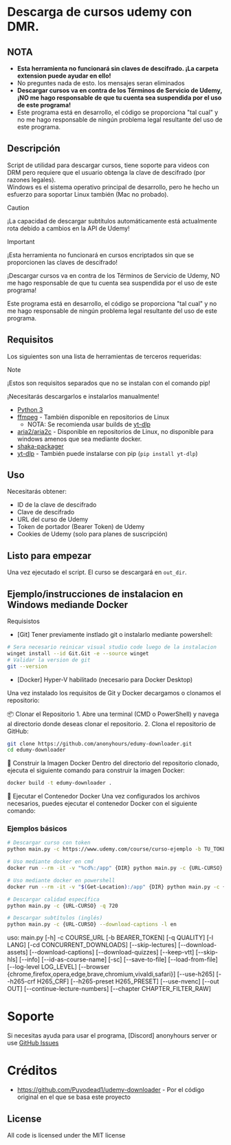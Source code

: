 # Descarga de cursos udemy con DMR.
## NOTA


- **Esta herramienta no funcionará sin claves de descifrado. ¡La carpeta extension puede ayudar en ello!**
- No preguntes nada de esto. los mensajes seran eliminados
- **Descargar cursos va en contra de los Términos de Servicio de Udemy, ¡NO me hago responsable de que tu cuenta sea suspendida por el uso de este programa!**
- Este programa está en desarrollo, el código se proporciona "tal cual" y no me hago responsable de ningún problema legal resultante del uso de este programa.

## Descripción

Script de utilidad para descargar cursos, tiene soporte para videos con DRM pero requiere que el usuario obtenga la clave de descifrado (por razones legales).  
Windows es el sistema operativo principal de desarrollo, pero he hecho un esfuerzo para soportar Linux también (Mac no probado).

> [!CAUTION]
> ¡La capacidad de descargar subtítulos automáticamente está actualmente rota debido a cambios en la API de Udemy!

> [!IMPORTANT]  
> ¡Esta herramienta no funcionará en cursos encriptados sin que se proporcionen las claves de descifrado!
>
> ¡Descargar cursos va en contra de los Términos de Servicio de Udemy, NO me hago responsable de que tu cuenta sea suspendida por el uso de este programa!
>
> Este programa está en desarrollo, el código se proporciona "tal cual" y no me hago responsable de ningún problema legal resultante del uso de este programa.

## Requisitos

Los siguientes son una lista de herramientas de terceros requeridas:

> [!NOTE]  
> ¡Estos son requisitos separados que no se instalan con el comando pip!
>
> ¡Necesitarás descargarlos e instalarlos manualmente!

- [Python 3](https://python.org/)
- [ffmpeg](https://www.ffmpeg.org/) - También disponible en repositorios de Linux
  - NOTA: Se recomienda usar builds de [yt-dlp](https://github.com/yt-dlp/FFmpeg-Builds/releases/tag/latest)
- [aria2/aria2c](https://github.com/aria2/aria2/) - Disponible en repositorios de Linux, no disponible para windows amenos que sea mediante docker.
- [shaka-packager](https://github.com/shaka-project/shaka-packager/releases/latest)
- [yt-dlp](https://github.com/yt-dlp/yt-dlp/) - También puede instalarse con pip (`pip install yt-dlp`)

## Uso

Necesitarás obtener:
- ID de la clave de descifrado
- Clave de descifrado
- URL del curso de Udemy
- Token de portador (Bearer Token) de Udemy
- Cookies de Udemy (solo para planes de suscripción)

## Listo para empezar

Una vez ejecutado el script. El curso se descargará en `out_dir`.

## Ejemplo/instrucciones de instalacion en Windows mediande Docker

Requisistos
- [Git] Tener previamente instlado git o instalarlo mediante powershell:
```bash
# Sera necesario reinicar visual studio code luego de la instalacion
winget install --id Git.Git -e --source winget
# Validar la version de git
git --version
```
- [Docker] Hyper-V habilitado (necesario para Docker Desktop)

Una vez instalado los requisitos de Git y Docker decargamos o clonamos el repositorio:

📦 Clonar el Repositorio
    1. Abre una terminal (CMD o PowerShell) y navega al directorio donde deseas clonar el repositorio.
    2. Clona el repositorio de GitHub:
```bash
git clone https://github.com/anonyhours/edumy-downloader.git
cd edumy-downloader
```

🐳 Construir la Imagen Docker
Dentro del directorio del repositorio clonado, ejecuta el siguiente comando para construir la imagen Docker:

```bash
docker build -t edumy-downloader .
```

🚀 Ejecutar el Contenedor Docker
Una vez configurados los archivos necesarios, puedes ejecutar el contenedor Docker con el siguiente comando:

### Ejemplos básicos

```bash
# Descargar curso con token
python main.py -c https://www.udemy.com/course/curso-ejemplo -b TU_TOKEN

# Uso mediante docker en cmd
docker run --rm -it -v "%cd%:/app" {DIR} python main.py -c {URL-CURSO} -b {ACCESS_TOKEN}

# Uso mediante docker en powershell
docker run --rm -it -v "$(Get-Location):/app" {DIR} python main.py -c {URL-CURSO} -b {ACCESS_TOKEN}

# Descargar calidad específica
python main.py -c {URL-CURSO} -q 720

# Descargar subtítulos (inglés)
python main.py -c {URL-CURSO} --download-captions -l en

```
uso: main.py [-h] -c COURSE_URL [-b BEARER_TOKEN] [-q QUALITY] [-l LANG] [-cd CONCURRENT_DOWNLOADS] [--skip-lectures] [--download-assets]
               [--download-captions] [--download-quizzes] [--keep-vtt] [--skip-hls] [--info] [--id-as-course-name] [-sc] [--save-to-file] [--load-from-file]
               [--log-level LOG_LEVEL] [--browser {chrome,firefox,opera,edge,brave,chromium,vivaldi,safari}] [--use-h265] [--h265-crf H265_CRF] [--h265-preset H265_PRESET]
               [--use-nvenc] [--out OUT] [--continue-lecture-numbers]
               [--chapter CHAPTER_FILTER_RAW]


# Soporte

Si necesitas ayuda para usar el programa, [Discord] anonyhours server or use [GitHub Issues](https://github.com/anonyhours/edumy-downloader/issues)

# Créditos
-   https://github.com/Puyodead1/udemy-downloader - Por el código original en el que se basa este proyecto

## License

All code is licensed under the MIT license
